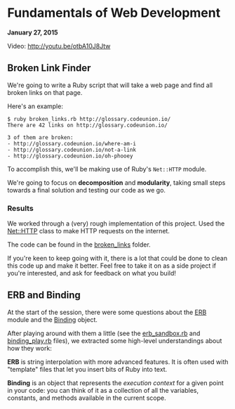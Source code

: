 # Fundamentals of Web Development

**January 27, 2015**

Video: http://youtu.be/otbA10J8Jtw

## Broken Link Finder

We're going to write a Ruby script that will take a web page and find all broken links on that page.

Here's an example:

```shell-session
$ ruby broken_links.rb http://glossary.codeunion.io/
There are 42 links on http://glossary.codeunion.io/

3 of them are broken:
- http://glossary.codeunion.io/where-am-i
- http://glossary.codeunion.io/not-a-link
- http://glossary.codeunion.io/oh-phooey
```

To accomplish this, we'll be making use of Ruby's `Net::HTTP` module.

We're going to focus on **decomposition** and **modularity**, taking small steps towards a final solution and testing our code as we go.

### Results

We worked through a (very) rough implementation of this project. Used the [Net::HTTP](http://ruby-doc.org/stdlib-2.2.0/libdoc/net/http/rdoc/Net/HTTP.html) class to make HTTP requests on the internet.

The code can be found in the [broken_links](broken_links) folder.

If you're keen to keep going with it, there is a lot that could be done to clean this code up and make it better. Feel free to take it on as a side project if you're interested, and ask for feedback on what you build!

## ERB and Binding

At the start of the session, there were some questions about the [ERB](http://ruby-doc.org/stdlib-2.2.0/libdoc/erb/rdoc/ERB.html) module and the [Binding](http://www.ruby-doc.org/core-2.2.0/Binding.html) object.

After playing around with them a little (see the [erb_sandbox.rb](erb_sandbox.rb) and [binding_play.rb](binding_play.rb) files), we extracted some high-level understandings about how they work:

**ERB** is string interpolation with more advanced features. It is often used with "template" files that let you insert bits of Ruby into text.

**Binding** is an object that represents the _execution context_ for a given point in your code: you can think of it as a collection of all the variables, constants, and methods available in the current scope.
